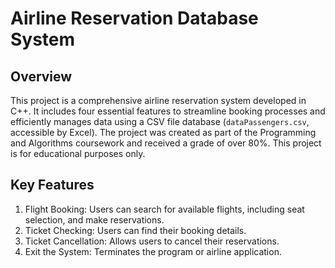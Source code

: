 # Airline Reservation Database System
## Overview
This project is a comprehensive airline reservation system developed in C++. It includes four essential features to streamline booking processes and efficiently manages data using a CSV file database (`dataPassengers.csv`, accessible by Excel). The project was created as part of the Programming and Algorithms coursework and received a grade of over 80%. This project is for educational purposes only.

## Key Features
1. Flight Booking: Users can search for available flights, including seat selection, and make reservations.
2. Ticket Checking: Users can find their booking details.
3. Ticket Cancellation: Allows users to cancel their reservations.
4. Exit the System: Terminates the program or airline application.

